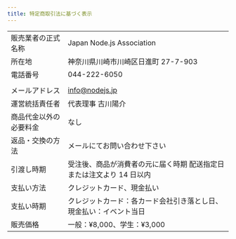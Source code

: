 ```yaml
---
title: 特定商取引法に基づく表示
---
```


|                        |                                                                       |
| ---------------------- | --------------------------------------------------------------------- |
| 販売業者の正式名称     | Japan Node.js Association                                             |
| 所在地                 | 神奈川県川崎市川崎区日進町 27-7-903                                   |
| 電話番号               | 044-222-6050                                                          |
|                        |                                                                       |
| メールアドレス         | [info@nodejs.jp](mailto:info@nodejs.jp)                               |
| 運営統括責任者         | 代表理事 古川陽介                                                     |
| 商品代金以外の必要料金 | なし                                                                  |
| 返品・交換の方法       | メールにてお問い合わせ下さい                                          |
| 引渡し時期             | 受注後、商品が消費者の元に届く時期 配送指定日または注文より 14 日以内 |
| 支払い方法             | クレジットカード、現金払い                                            |
| 支払い時期             | クレジットカード：各カード会社引き落とし日、現金払い：イベント当日    |
| 販売価格               | 一般：¥8,000、学生：¥3,000                                            |
